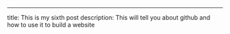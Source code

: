 ---
title: This is my sixth post
description: This will tell you about github and how to use it to build a website
